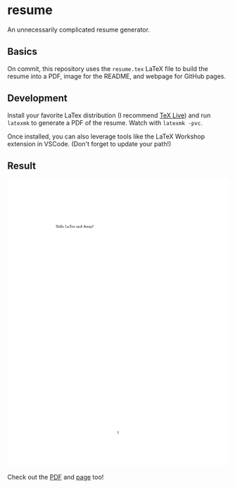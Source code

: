 # resume

An unnecessarily complicated resume generator.

## Basics

On commit, this repository uses the `resume.tex` LaTeX file to build the resume into a PDF, image for the README, and webpage for GitHub pages.

## Development

Install your favorite LaTex distribution (I recommend [TeX Live](https://www.tug.org/texlive/)) and run `latexmk` to generate a PDF of the resume. Watch with `latexmk -pvc`.

Once installed, you can also leverage tools like the LaTeX Workshop extension in VSCode. (Don't forget to update your path!)

## Result

![A photo of a resume](dist/resume.jpg)

Check out the [PDF](dist/resume.pdf) and [page](https://tneely.github.io/resume/) too!

